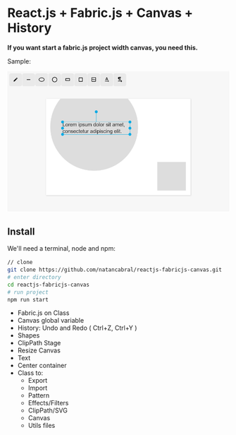 # React.js + Fabric.js + Canvas + History

**If you want start a fabric.js project width canvas, you need this.**

Sample:

<img src="/public/assets/images/sample-1.png"/>

## Install

We'll need a terminal, node and npm:
```bash
// clone
git clone https://github.com/natancabral/reactjs-fabricjs-canvas.git
# enter directory
cd reactjs-fabricjs-canvas
# run project
npm run start
```

* Fabric.js on Class
* Canvas global variable
* History: Undo and Redo ( Ctrl+Z, Ctrl+Y )
* Shapes
* ClipPath Stage
* Resize Canvas
* Text
* Center container
* Class to: 
  * Export
  * Import
  * Pattern
  * Effects/Filters
  * ClipPath/SVG
  * Canvas
  * Utils files
